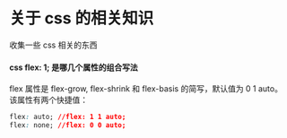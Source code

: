 # 关于 css 的相关知识

收集一些 css 相关的东西

#### css flex: 1; 是哪几个属性的组合写法

flex 属性是 flex-grow, flex-shrink 和 flex-basis 的简写，默认值为 0 1 auto。
该属性有两个快捷值：

```css
flex: auto; //flex: 1 1 auto;
flex: none; //flex: 0 0 auto;
```
